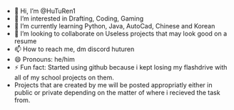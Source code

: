 - 👋 Hi, I’m @HuTuRen1
- 👀 I’m interested in Drafting, Coding, Gaming
- 🌱 I’m currently learning Python, Java, AutoCad, Chinese and Korean
- 💞️ I’m looking to collaborate on Useless projects that may look good on a resume
- 📫 How to reach me, dm discord huturen
- 😄 Pronouns: he/him
- ⚡ Fun fact: Started using github because i kept losing my flashdrive with all of my school projects on them.
- Projects that are created by me will be posted appropriatly either in public or private depending on the matter of where i recieved the task from.

